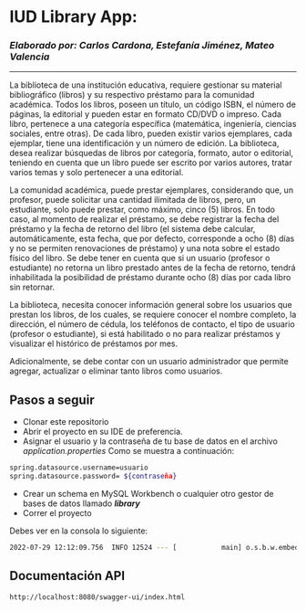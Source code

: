# IUD Library App:

### _Elaborado por: Carlos Cardona, Estefanía Jiménez, Mateo Valencia_

---

La biblioteca de una institución educativa, requiere gestionar su material bibliográfico (libros) y su respectivo préstamo para la comunidad académica. Todos los libros, poseen un título, un código ISBN, el número de páginas, la editorial y pueden estar en formato CD/DVD o impreso. Cada libro, pertenece a una categoría específica (matemática, ingeniería, ciencias sociales, entre otras). De cada libro, pueden existir varios ejemplares, cada ejemplar, tiene una identificación y un número de edición. La biblioteca, desea realizar búsquedas de libros por categoría, formato, autor o editorial, teniendo en cuenta que un libro puede ser escrito por varios autores, tratar varios temas y solo pertenecer a una editorial.

La comunidad académica, puede prestar ejemplares, considerando que, un profesor, puede solicitar una cantidad ilimitada de libros, pero, un estudiante, solo puede prestar, como máximo, cinco (5) libros. En todo caso, al momento de realizar el préstamo, se debe registrar la fecha del préstamo y la fecha de retorno del libro (el sistema debe calcular, automáticamente, esta fecha, que por defecto, corresponde a ocho (8) días y no se permiten renovaciones de préstamo) y una nota sobre el estado físico del libro. Se debe tener en cuenta que si un usuario (profesor o estudiante) no retorna un libro prestado antes de la fecha de retorno, tendrá inhabilitada la posibilidad de préstamo durante ocho (8) días por cada libro sin retornar.

La biblioteca, necesita conocer información general sobre los usuarios que prestan los libros, de los cuales, se requiere conocer el nombre completo, la dirección, el número de cédula, los teléfonos de contacto, el tipo de usuario (profesor o estudiante), si está habilitado o no para realizar préstamos y visualizar el histórico de préstamos por mes.

Adicionalmente, se debe contar con un usuario administrador que permite agregar, actualizar o eliminar tanto libros como usuarios.

## Pasos a seguir

- Clonar este repositorio
- Abrir el proyecto en su IDE de preferencia.
- Asignar el usuario y la contraseña de tu base de datos en el archivo _application.properties_
  Como se muestra a continuación:
```sh
spring.datasource.username=usuario
spring.datasource.password= ${contraseña}
```
- Crear un schema en MySQL Workbench o cualquier otro gestor de bases de datos llamado _**library**_
- Correr el proyecto

Debes ver en la consola lo siguiente:
```sh
2022-07-29 12:12:09.756  INFO 12524 --- [           main] o.s.b.w.embedded.tomcat.TomcatWebServer  : Tomcat started on port(s): 8080 (http) with context path ''
```

## Documentación API

```sh
http://localhost:8080/swagger-ui/index.html
```
